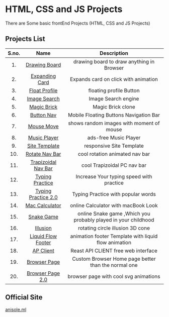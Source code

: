 # HTML, CSS and JS Projects

There are Some basic frontEnd Projects (HTML, CSS and JS Projects)

## Projects List

| S.no.| Name | Description|
|:-----:|:-----:|:--------:|
|1.| [Drawing Board](https://anisolepro.github.io/HTML-CSS-and-JS-Projects/drawing/)  | drawing board to draw anything in Browser |
|     2.       | [Expanding Card](https://anisolepro.github.io/HTML-CSS-and-JS-Projects/expandingCards/)  | Expands card on click with animation |
|3.| [Float Profile](https://anisolepro.github.io/HTML-CSS-and-JS-Projects/floatProfile/)  | floating profile Button |
|4.| [Image Search](https://anisolepro.github.io/HTML-CSS-and-JS-Projects/imageSearch/)  | Image Search engine |
|5.| [Magic Brick](https://anisolepro.github.io/HTML-CSS-and-JS-Projects/magicBrick/)  | Magic Brick clone |
|6.| [Button Nav](https://anisolepro.github.io/HTML-CSS-and-JS-Projects/btnNav/)  | Mobile Floating Buttons Navigation Bar |
|7.| [Mouse Move](https://anisolepro.github.io/HTML-CSS-and-JS-Projects/mouseMove/)  | shows random images with moment of mouse |
|8.| [Music Player](https://anisolepro.github.io/HTML-CSS-and-JS-Projects/musicPlayer/)  | ads-free Music Player |
|9.| [Site Template](https://anisolepro.github.io/HTML-CSS-and-JS-Projects/siteTemplate/)  | responsive Site Template |
|10.| [Rotate Nav Bar](https://anisolepro.github.io/HTML-CSS-and-JS-Projects/rotateNavBar/)  | cool rotation animated nav bar |
|11.| [Trapizoidal Nav Bar](https://anisolepro.github.io/HTML-CSS-and-JS-Projects/trapizoidNavBar/)  | cool Trapizoidal PC nav bar |
|12.| [Typing Practice](https://anisolepro.github.io/HTML-CSS-and-JS-Projects/typingPractice/)  | Increase Your typing speed with practice |
|13.| [Typing Practice 2.0](https://anisolepro.github.io/HTML-CSS-and-JS-Projects/typingPractice2.0/)  | Typing Practice with popular words  |
|14.| [Mac Calculator](https://anisolepro.github.io/HTML-CSS-and-JS-Projects/calculator/)  | online Calculator with macBook Look |
|15.| [Snake Game](https://anisolepro.github.io/HTML-CSS-and-JS-Projects/snakeGame/)  | online Snake game ,Which you probably played in your childhood  |
|16.| [Illusion](https://anisolepro.github.io/HTML-CSS-and-JS-Projects/illusion/)  | rotating circle illusion 3D cone  |
|17.| [Liquid Flow Footer](https://anisolepro.github.io/HTML-CSS-and-JS-Projects/liquidFlowFooter/)  | animation footer Template with liquid flow animation  |
|18.| [ AP Client ](https://anisolepro.github.io/HTML-CSS-and-JS-Projects/apClient/)  | Reast API CLIENT free web interface  |
|19.| [ Browser Page ](https://anisolepro.github.io/HTML-CSS-and-JS-Projects/browserPage/)  | Custom Browser Home page better than the normal one  |
|20.| [ Browser Page 2.0](https://anisolepro.github.io/HTML-CSS-and-JS-Projects/browserPage2.0/)  | browser page with cool svg animations  |



## Official Site

[anisole.ml](https://anisole.ml)
